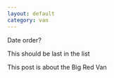 ```yaml
---
layout: default
category: van
---
```

Date order?

This should be last in the list

This post is about the Big Red Van
